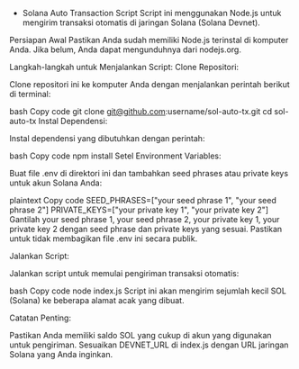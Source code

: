 - Solana Auto Transaction Script
Script ini menggunakan Node.js untuk mengirim transaksi otomatis di jaringan Solana (Solana Devnet).

Persiapan Awal
Pastikan Anda sudah memiliki Node.js terinstal di komputer Anda. Jika belum, Anda dapat mengunduhnya dari nodejs.org.

Langkah-langkah untuk Menjalankan Script:
Clone Repositori:

Clone repositori ini ke komputer Anda dengan menjalankan perintah berikut di terminal:

bash
Copy code
git clone git@github.com:username/sol-auto-tx.git
cd sol-auto-tx
Instal Dependensi:

Instal dependensi yang dibutuhkan dengan perintah:

bash
Copy code
npm install
Setel Environment Variables:

Buat file .env di direktori ini dan tambahkan seed phrases atau private keys untuk akun Solana Anda:

plaintext
Copy code
SEED_PHRASES=["your seed phrase 1", "your seed phrase 2"]
PRIVATE_KEYS=["your private key 1", "your private key 2"]
Gantilah your seed phrase 1, your seed phrase 2, your private key 1, your private key 2 dengan seed phrase dan private keys yang sesuai. Pastikan untuk tidak membagikan file .env ini secara publik.

Jalankan Script:

Jalankan script untuk memulai pengiriman transaksi otomatis:

bash
Copy code
node index.js
Script ini akan mengirim sejumlah kecil SOL (Solana) ke beberapa alamat acak yang dibuat.

Catatan Penting:

Pastikan Anda memiliki saldo SOL yang cukup di akun yang digunakan untuk pengiriman.
Sesuaikan DEVNET_URL di index.js dengan URL jaringan Solana yang Anda inginkan.
